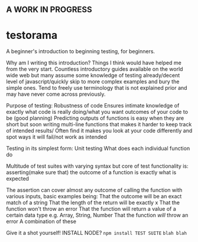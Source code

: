 ## A WORK IN PROGRESS

# testorama
A beginner's introduction to beginning testing, for beginners.

Why am I writing this introduction?
  Things I think would have helped me from the very start. Countless introductory guides available on the world wide web but many assume some knowledge of testing already/decent level of javascript/quickly skip to more complex examples and bury the simple ones. Tend to freely use terminology that is not explained prior and may have never come across previously.
  
Purpose of testing: 
  Robustness of code
  Ensures intimate knowledge of exactly what code is really doing/what you want outcomes of your code to be (good planning)
  Predicting outputs of functions is easy when they are short but soon writing multi-line functions that makes it   harder to keep track of intended results/
  Often find it makes you look at your code differently and spot ways it will fail/not work as intended
  
  
Testing in its simplest form:
  Unit testing
  What does each individual function do
  
Multitude of test suites with varying syntax but core of test functionality is:
  asserting(make sure that) the outcome of a function is exactly what is expected

The assertion can cover almost any outcome of calling the function with various inputs, basic examples being: 
That the outcome will be an exact match of a string 
That the length of the return will be exactly x
That the function won't throw an error
That the function will return a value of a certain data type e.g. Array, String, Number
That the function *will* throw an error
A combination of these

Give it a shot yourself!
INSTALL NODE?
```npm install TEST SUITE```
```blah blah```
